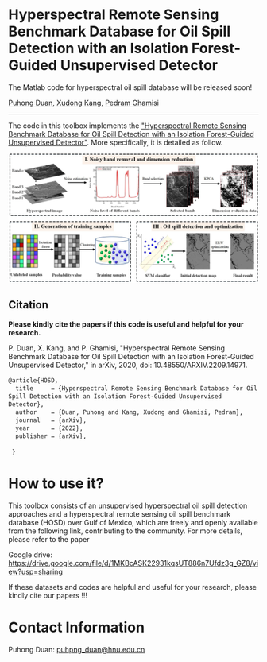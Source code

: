 # Hyperspectral Remote Sensing Benchmark Database for Oil Spill Detection with an Isolation Forest-Guided Unsupervised Detector
The Matlab code for hyperspectral oil spill database will be released soon!

[Puhong Duan](https://scholar.google.ch/citations?hl=en&user=IYUlx_8AAAAJ&view_op=list_works&sortby=pubdate), [Xudong Kang](https://scholar.google.ch/citations?user=5XOeLZYAAAAJ&hl=en), [Pedram Ghamisi](https://scholar.google.ch/citations?user=Gr9afd0AAAAJ&hl=en)

___________

The code in this toolbox implements the ["Hyperspectral Remote Sensing Benchmark Database for Oil Spill Detection with an Isolation Forest-Guided Unsupervised Detector"](https://arxiv.org/abs/2209.14971). More specifically, it is detailed as follow.

![alt text](./a.jpg)

Citation
---------------------

**Please kindly cite the papers if this code is useful and helpful for your research.**

P. Duan, X. Kang, and P. Ghamisi, "Hyperspectral Remote Sensing Benchmark Database for Oil Spill Detection with an Isolation Forest-Guided Unsupervised Detector," in arXiv, 2020, doi: 10.48550/ARXIV.2209.14971.

    @article{HOSD,
      title     = {Hyperspectral Remote Sensing Benchmark Database for Oil Spill Detection with an Isolation Forest-Guided Unsupervised Detector},
      author    = {Duan, Puhong and Kang, Xudong and Ghamisi, Pedram},
      journal   = {arXiv}, 
      year      = {2022},
      publisher = {arXiv},
      
     }

# How to use it?
This toolbox consists of an unsupervised hyperspectral oil spill detection approaches and a hyperspectral remote sensing oil spill benchmark database (HOSD) over Gulf of Mexico, which are freely and openly available from the following link, contributing to the community. For more details, please refer to the paper

Google drive: https://drive.google.com/file/d/1MKBcASK22931kqsUT886n7Ufdz3g_GZ8/view?usp=sharing

If these datasets and codes are helpful and useful for your research, please kindly cite our papers !!!

# Contact Information

Puhong Duan: puhpng_duan@hnu.edu.cn

